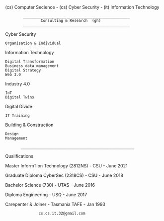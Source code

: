 (cs) Computer Secience - (cs) Cyber Security - (it) Information Technology

            ________________________________________________
                    Consulting & Research  (gh)
            ________________________________________________
Cyber Security

    Organisation & Individual
Information Technology

    Digital Transformation 
    Business data management
    Digital Strategy
    Web 3.0
Industry 4.0

    IoT
    Digital Twins
Digital Divide

    IT Training 
Building & Construction

    Design
    Management   
    
           ___________________________________________________
Qualifications

  Master InformTion Technology (2812NS) - CSU -  June 2021
  
  Graduate Diploma CyberSec (2318CS) - CSU -  June 2018
  
  Bachelor Science (730) - UTAS -  June 2016 

  
  Diploma Engineering - USQ -  June 2017
  
  Carepenter & Joiner - Tasmania TAFE -  Jan 1993


                   cs.cs.it.32@gmail.com
